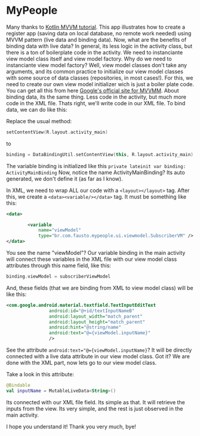 # MyPeople

Many thanks to [Kotlin MVVM tutorial](https://www.youtube.com/watch?v=v2yocpEcE_g).
This app illustrates how to create a register app (saving data on local database, no remote work needed) using MVVM pattern (live data and binding data).
Now, what are the benefits of binding data with live data? In general, its less logic in the activity class, but there is a ton of boilerplate code in the activity.
We need to instanciante view model class itself and view model factory. Why do we need to instanciante view model factory? Well, view model classes don't take any arguments, and
its common practice to initialize our view model classes with some source of data classes (repositories, in most cases!). For this, we need to create our own view model initializer
wich is just a boiler plate code. You can get all this from here [Google's official site for MVVMM](https://developer.android.com/jetpack/guide?hl=en-us).
About binding data, its the same thing. Less code in the activity, but much more code in the XML file. Thats right, we'll write code in our XML file. 
To bind data, we can do like this:

Replace the usual method:

```kotlin
setContentView(R.layout.activity_main)
``` 

to 

```kotlin
binding = DataBindingUtil.setContentView(this, R.layout.activity_main)
```

The variable binding is initialized like this ```private lateinit var binding: ActivityMainBinding```
Now, notice the name ActivityMainBinding? Its auto generated, we don't define it (as far as I know).

In XML, we need to wrap ALL our code with a ```<layout></layout>``` tag. After this, we create a ```<data><variable/></data>``` tag. 
It must be something like this:

```xml
<data>

        <variable
            name="viewModel"
            type="br.com.fausto.mypeople.ui.viewmodel.SubscriberVM" />
</data>
```

You see the name "viewModel"? Our variable binding in the main activity will connect these variables in the XML file with our view model class attributes through this
name field, like this:
```kotlin 
binding.viewModel = subscriberViewModel
```

And, these fields (that we are binding from XML to view model class) will be like this:
```xml
<com.google.android.material.textfield.TextInputEditText
                android:id="@+id/textInputNameB"
                android:layout_width="match_parent"
                android:layout_height="match_parent"
                android:hint="@string/name"
                android:text="@={viewModel.inputName}"
                />
```
See the attribute ```android:text="@={viewModel.inputName}```? It will be directly connected with a live data attribute in our view model class.
Got it? We are done with the XML part, now lets go to our view model class.

Take a look in this attribute:
```kotlin
@Bindable
val inputName = MutableLiveData<String>()
```
Its connected with our XML file field. Its simple as that. It will retrieve the inputs from the view. Its very simple, and the rest is just observed in the main activity.


I hope you understand it! Thank you very much, bye!
